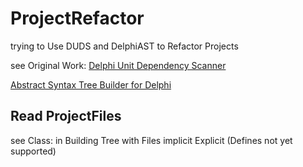 # ProjectRefactor
trying to Use DUDS and DelphiAST to Refactor Projects

see Original Work:
[Delphi Unit Dependency Scanner](https://github.com/norgepaul/DUDS)

[Abstract Syntax Tree Builder for Delphi](https://github.com/RomanYankovsky/DelphiAST)

## Read ProjectFiles
see Class: in 
Building Tree with Files implicit Explicit (Defines not yet supported)